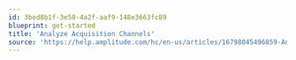```yaml
---
id: 3bed8b1f-3e50-4a2f-aaf9-148e3663fc89
blueprint: get-started
title: 'Analyze Acquisition Channels'
source: 'https://help.amplitude.com/hc/en-us/articles/16798045496859-Analyze-your-acquisition-channels'
---
```

